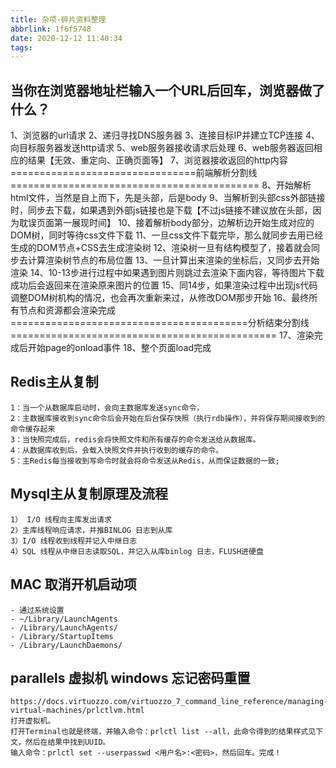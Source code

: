 ```yaml
---
title: 杂项-碎片资料整理
abbrlink: 1f6f5748
date: 2020-12-12 11:40:34
tags:
---
```


## 当你在浏览器地址栏输入一个URL后回车，浏览器做了什么？
1、浏览器的url请求
2、递归寻找DNS服务器
3、连接目标IP并建立TCP连接
4、向目标服务器发送http请求
5、web服务器接收请求后处理
6、web服务器返回相应的结果【无效、重定向、正确页面等】
7、浏览器接收返回的http内容
================================前端解析分割线===========================================
8、开始解析html文件，当然是自上而下，先是头部，后是body
9、当解析到头部css外部链接时，同步去下载，如果遇到外部js链接也是下载【不过js链接不建议放在头部，因为耽误页面第一展现时间】
10、接着解析body部分，边解析边开始生成对应的DOM树，同时等待css文件下载
11、一旦css文件下载完毕，那么就同步去用已经生成的DOM节点+CSS去生成渲染树
12、渲染树一旦有结构模型了，接着就会同步去计算渲染树节点的布局位置
13、一旦计算出来渲染的坐标后，又同步去开始渲染
14、10-13步进行过程中如果遇到图片则跳过去渲染下面内容，等待图片下载成功后会返回来在渲染原来图片的位置
15、同14步，如果渲染过程中出现js代码调整DOM树机构的情况，也会再次重新来过，从修改DOM那步开始
16、最终所有节点和资源都会渲染完成
=========================================分析结束分割线==============================================
17、渲染完成后开始page的onload事件
18、整个页面load完成

## Redis主从复制
```
1：当一个从数据库启动时，会向主数据库发送sync命令，
2：主数据库接收到sync命令后会开始在后台保存快照（执行rdb操作），并将保存期间接收到的命令缓存起来
3：当快照完成后，redis会将快照文件和所有缓存的命令发送给从数据库。
4：从数据库收到后，会载入快照文件并执行收到的缓存的命令。
5：主Redis每当接收到写命令时就会将命令发送从Redis，从而保证数据的一致;
```

## Mysql主从复制原理及流程
```
1） I/O 线程向主库发出请求
2）主库线程响应请求，并推BINLOG 日志到从库
3）I/O 线程收到线程并记入中继日志
4）SQL 线程从中继日志读取SQL，并记入从库binlog 日志，FLUSH进硬盘
```

## MAC 取消开机启动项
```
- 通过系统设置
- ~/Library/LaunchAgents
- /Library/LaunchAgents/
- /Library/StartupItems
- /Library/LaunchDaemons/
```

## parallels 虚拟机 windows 忘记密码重置
```
https://docs.virtuozzo.com/virtuozzo_7_command_line_reference/managing-virtual-machines/prlctlvm.html
打开虚拟机。
打开Terminal也就是终端，并输入命令：prlctl list --all，此命令得到的结果样式见下文，然后在结果中找到UUID。
输入命令：prlctl set --userpasswd <用户名>:<密码>，然后回车。完成！
```